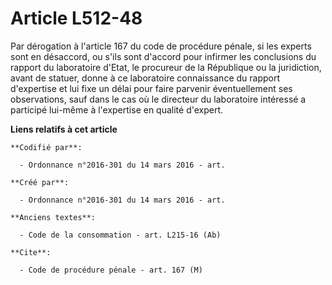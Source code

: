 # Article L512-48

Par dérogation à l'article 167 du code de procédure pénale, si les experts sont en désaccord, ou s'ils sont d'accord pour
infirmer les conclusions du rapport du laboratoire d'Etat, le procureur de la République ou la juridiction, avant de statuer,
donne à ce laboratoire connaissance du rapport d'expertise et lui fixe un délai pour faire parvenir éventuellement ses
observations, sauf dans le cas où le directeur du laboratoire intéressé a participé lui-même à l'expertise en qualité
d'expert.

**Liens relatifs à cet article**

	**Codifié par**:

	  - Ordonnance n°2016-301 du 14 mars 2016 - art.

	**Créé par**:

	  - Ordonnance n°2016-301 du 14 mars 2016 - art.

	**Anciens textes**:

	  - Code de la consommation - art. L215-16 (Ab)

	**Cite**:

	  - Code de procédure pénale - art. 167 (M)
